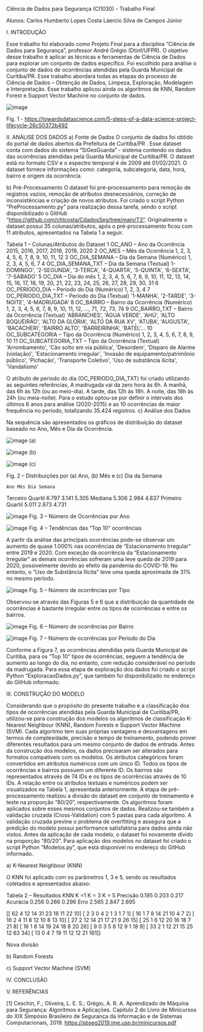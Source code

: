 Ciência de Dados para Segurança (CI1030) - Trabalho Final

Alunos:
Carlos Humberto Lopes Costa
Láercio Silva de Campos Júnior

I.	INTRODUÇÃO

Esse trabalho foi elaborado como Projeto Final para a disciplina “Ciência de Dados para Segurança”, professor André Grégio (Dtinf/UFPR).  O objetivo desse trabalho é aplicar as técnicas e ferramentas de Ciência de Dados para explorar um conjunto de dados específico.
Foi escolhido para análise o conjunto de dados de ocorrências atendidas pela Guarda Municipal de Curitiba/PR. Esse trabalho abordará todas as etapas do processo de Ciência de Dados – Obtenção de Dados, Limpeza, Exploração, Modelagem e Interpretação. Esse trabalho aplicou ainda os algoritmos de KNN, Random Forest e Support Vector Machine no conjunto de dados.

![image](https://user-images.githubusercontent.com/63817167/111010901-9b4fa600-8376-11eb-937b-3597b76f0622.png)

Fig. 1 - https://towardsdatascience.com/5-steps-of-a-data-science-project-lifecycle-26c50372b492

II.	ANÁLISE DOS DADOS
a)	Fonte de Dados
O conjunto de dados foi obtido do portal de dados abertos da Prefeitura de Curitiba/PR . Esse dataset conta com dados  do sistema “SiGesGuarda” - sistema contendo os dados das ocorrências atendidas pela Guarda Municipal de Curitiba/PR. O dataset está no formato CSV e o espectro temporal é de 2009 até 01/02/2021. O dataset fornece informações como: categoria, subcategoria, data, hora, bairro e origem da ocorrência.

b)	Pré-Processamento
O dataset foi pré-processamento para remoção de registros vazios, remoção de atributos desnecessários, correção de inconsistências e criação de novos atributos. Foi criado o script Python “PreProcessamento.py” para realização dessa tarefa, sendo o script disponibilizado o GitHub “https://github.com/chlcosta/CdadosSeg/tree/main/T3”.
Originalmente o dataset possui 35 colunas/atributos, após o pré-processamento ficou com 11 atributos, apresentados na Tabela 1 a seguir.

Tabela 1 – Colunas/Atributos do Dataset
1	OC_ANO – Ano da Ocorrência
2015, 2016, 2017, 2018, 2019, 2020
2	OC_MES – Mês da Ocorrência
1, 2, 3, 4, 5, 6, 7, 8, 9, 10, 11, 12
3	OC_DIA_SEMANA – Dia da Semana (Numérico)
1, 2, 3, 4, 5, 6, 7
4	OC_DIA_SEMANA_TXT – Dia da Semana (Textual)
1-DOMINGO', '2-SEGUNDA', '3-TERCA', '4-QUARTA', '5-QUINTA', '6-SEXTA', '7-SABADO'
5	OC_DIA – Dia do mês
1, 2, 3, 4, 5, 6, 7, 8, 9, 10, 11, 12, 13, 14, 15, 16, 17, 18, 19, 20, 21, 22, 23, 24, 25, 26, 27, 28, 29, 30, 31
6	OC_PERIODO_DIA – Período do Dia (Numérico)
1, 2, 3, 4
7	OC_PERIODO_DIA_TXT – Período do Dia (Textual)
'1-MANHA', '2-TARDE', '3-NOITE', '4-MADRUGADA'
8	OC_BAIRRO – Bairro da Ocorrência (Numérico)
1, 2, 3, 4, 5, 6, 7, 8, 9, 10, 11, 12,  …,  71, 72, 73, 74
9	OC_BAIRRO_TXT – Bairro da Ocorrência (Textual)
'ABRANCHES', 'ÁGUA VERDE', 'AHÚ', 'ALTO BOQUEIRÃO', 'ALTO DA GLÓRIA', 'ALTO DA RUA XV', 'ATUBA', 'AUGUSTA', 'BACACHERI', 'BAIRRO ALTO', 'BARREIRINHA', 'BATEL'...
10	OC_SUBCATEGORIA – Tipo da Ocorrência (Numérico)
1, 2, 3, 4, 5, 6, 7, 8, 9, 10
11	OC_SUBCATEGORIA_TXT – Tipo da Ocorrência (Textual)
'Arrombamento', 'Cão solto em via pública', 'Desordem', 'Disparo de Alarme (violação)', 'Estacionamento irregular', 'Invasão de equipamento/patrimônio público', 'Pichação', 'Transporte Coletivo', 'Uso de substância ilícita', 'Vandalismo'

O atributo de período do dia (OC_PERIODO_DIA_TXT) foi criado utilizando as seguintes referências, A madrugada vai da zero hora às 6h. A manhã, das 6h às 12h (ou ao meio-dia). A tarde, das 12h às 18h. A noite, das 18h às 24h (ou meia-noite).
Para o estudo optou-se por definir o intervalo dos últimos 6 anos para análise (2020-2015) e as 10 ocorrências de maior frequência no período, totalizando 35.424 registros.
c)	Análise dos Dados

Na sequência são apresentados os gráficos de distribuição do dataset baseado no Ano, Mês e Dia da Ocorrência.

![image](https://user-images.githubusercontent.com/63817167/111010949-bb7f6500-8376-11eb-83c2-3ecfe10af589.png)
(a)

![image](https://user-images.githubusercontent.com/63817167/111010957-c0441900-8376-11eb-8f97-21265e8d4897.png)
(b)

![image](https://user-images.githubusercontent.com/63817167/111010960-c508cd00-8376-11eb-9803-1b96030f0516.png)
(c)

Fig. 2 – Distribuições por (a) Ano, (b) Mês e
(c) Dia da Semana

	Ano	Mês	Dia Semana
Terceiro Quartil	6.797	3.141	5.305
Mediana	5.306	2.984	4.837
Primeiro Quartil	5.011	2.873	4.731

![image](https://user-images.githubusercontent.com/63817167/111010989-d4881600-8376-11eb-8ac4-12a15eef6e8f.png)
Fig. 3 – Número de Ocorrências por Ano

![image](https://user-images.githubusercontent.com/63817167/111011002-d9e56080-8376-11eb-896b-844142050020.png)
Fig. 4 – Tendências das “Top 10” ocorrências

A partir da análise das principais ocorrências pode-se observar um aumento de quase 1.000% nas ocorrências de “Estacionamento Irregular” entre 2019 e 2020. Com exceção da ocorrência da “Estacionamento Irregular” as demais ocorrências sofreram uma leve queda de 2019 para 2020, possivelmente devido ao efeito da pandemia do COVID-19. No entanto, o “Uso de Substância Ilícita” teve uma queda aproximada de 31% no mesmo período.

![image](https://user-images.githubusercontent.com/63817167/111011014-e23d9b80-8376-11eb-966c-bacac7435892.png)
Fig. 5 – Número de ocorrências por Tipo

Observou-se através das Figuras 5 e 6 que a distribuição da quantidade de ocorrências é bastante irregular entre os tipos de ocorrências e entre os bairros.

![image](https://user-images.githubusercontent.com/63817167/111011018-e8337c80-8376-11eb-971e-e060e37095de.png)
Fig. 6 – Número de ocorrências por Bairro

![image](https://user-images.githubusercontent.com/63817167/111011027-ef5a8a80-8376-11eb-8369-8eac4759fd5a.png)
Fig. 7 – Número de ocorrências por Período do Dia

Conforme a Figura 7, as ocorrências atendidas pela Guarda Municipal de Curitiba, para os “Top 10” tipos de ocorrências, seguem a tendência de aumento ao longo do dia, no entanto, com redução considerável no período da madrugada.
Para essa etapa de exploração dos dados foi criado o  script Python “ExploracaoDados.py”, que também foi disponibilizado no endereço do GitHub informado.

III.	CONSTRUÇÃO DO MODELO

Considerando que o propósito do presente trabalho é a classificação dos tipos de ocorrências atendidas pela Guarda Municipal de Curitiba/PR, utilizou-se para construção dos modelos os algoritmos de classificação    K-Nearest Neighbour (KNN), Random Forests e Support Vector Machine (SVM). Cada algoritmo tem suas próprias vantagens e desvantagens em termos de complexidade, precisão e tempo de treinamento, podendo prover diferentes resultados para um mesmo conjunto de dados de entrada.
Antes da construção dos modelos, os dados precisaram ser alterados para formatos compatíveis com os modelos. Os atributos categóricos foram convertidos em atributos numéricos com um único ID. Todos os tipos de ocorrências e bairros possuem um diferente ID. Os bairros são representados através de 74 IDs e os tipos de ocorrências através de 10 IDs. A relação entre os atributos textuais e numéricos podem ser visualizados na Tabela 1, apresentada anteriormente.
A etapa de pré-processamento realizou a divisão do dataset em conjunto de treinamento e teste na proporção “80/20”, respectivamente. Os algoritmos foram aplicados sobre esses mesmos conjuntos de dados. Realizou-se também a validação cruzada (Cross-Validation) com 5 pastas para cada algoritmo. A validação cruzada previne o problema de overfitting e assegura que a predição do modelo possui performance satisfatória para dados ainda não vistos.
Antes da aplicação de cada modelo, o dataset foi novamente divido na proporção “80/20”.
Para aplicação dos modelos no dataset foi criado o  script Python “Modelos.py”, que está disponível no endereço do GitHub informado.

a) K-Nearest Neighbour (KNN)

O KNN foi aplicado com os parâmetros 1, 3 e 5, sendo os resultados coletados e apresentados abaixo:

Tabela 2 – Resultados KNN
	K =1	K = 3	K = 5
Precisão	0.195	0.203	0.217
Acurácia	0.256	0.266	0.296
Erro	2.565	2.847	2.695



[[ 62   4  12  14  31  23  16  11  22  10]
 [  2   3   0   4   2   1   3   1   7   1]
 [ 16   1   7   8  14  21  10   4   7   2]
 [ 16   2   4  11   8  12  10   8  13  10]
 [ 27   2  12  14  21  17  21   9  26  15]
 [ 25   1   6  12  20  16  18   7  21   8]
 [ 16   1   8  14  19  24  18   8  20  26]
 [  9   0   3   5   8  12   9   1  18   9]
 [ 33   2   1  12  21  15  25  12  63  34]
 [ 13   0   4   7  19  11  12  12  21 161]]



Nova divisão

b) Random Forests



c) Support Vector Machine (SVM)


IV.	CONCLUSÃO



V.	REFERÊNCIAS

[1]	Ceschin, F.; Oliveira, L. E. S.; Grégio, A. R. A. Aprendizado de Máquina para Segurança: Algoritmos e Aplicações. Capítulo 2 do Livro de Minicursos do XIX Simpósio Brasileiro de Segurança da Informação e de Sistemas Computacionais, 2019.
https://sbseg2019.ime.usp.br/minicursos.pdf





